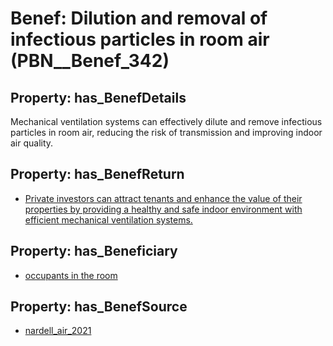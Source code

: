 # Benef: __Dilution and removal of infectious particles in room air__ (PBN__Benef_342)

## Property: has_BenefDetails

Mechanical ventilation systems can effectively dilute and remove infectious particles in room air, reducing the risk of transmission and improving indoor air quality.

## Property: has_BenefReturn

* [Private investors can attract tenants and enhance the value of their properties by providing a healthy and safe indoor environment with efficient mechanical ventilation systems.](../BenefReturn/PBN__BenefReturn_363)

## Property: has_Beneficiary

* [occupants in the room](../Stakeholder/PBN__Stakeholder_164)

## Property: has_BenefSource

* [nardell_air_2021](../Article/PBN__Article_66)

